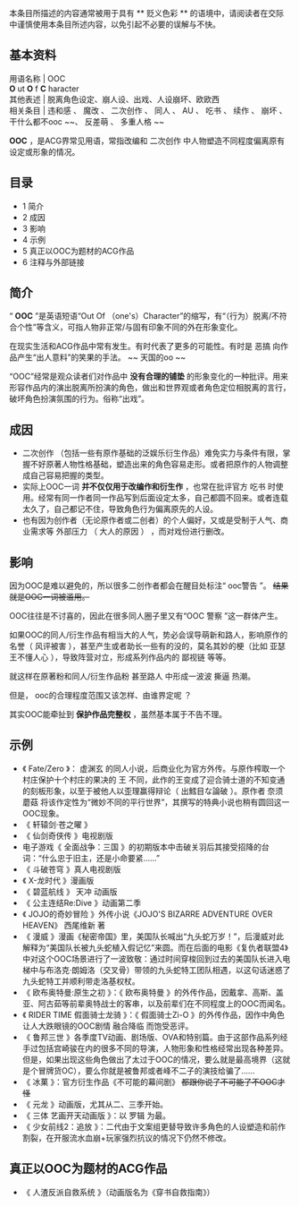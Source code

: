 本条目所描述的内容通常被用于具有 ** 贬义色彩  ** 的语境中，请阅读者在交际中谨慎使用本条目所述内容，以免引起不必要的误解与不快。

**基本资料**  
---  
用语名称  |  OOC   
**O** ut **O** f **C** haracter  
其他表述  |  脱离角色设定、崩人设、出戏、人设崩坏、欧欧西   
相关条目  |  违和感  、  魔改  、  二次创作  、  同人  、  AU  、  吃书  、  续作  、  崩坏  、  干什么都不ooc  ~~、 反差萌  、  多重人格  ~~  
  
**OOC** ，是ACG界常见用语，常指改编和  二次创作  中人物塑造不同程度偏离原有设定或形象的情况。

##  目录

  * 1  简介 
  * 2  成因 
  * 3  影响 
  * 4  示例 
  * 5  真正以OOC为题材的ACG作品 
  * 6  注释与外部链接 

##  简介

“ **OOC** ”是英语短语“Out Of
（one's）Character”的缩写，有“（行为）脱离/不符合个性”等含义，可指人物非正常/与固有印象不同的外在形象变化。

在现实生活和ACG作品中常有发生。有时代表了更多的可能性。有时是  恶搞  向作品产生“出人意料”的笑果的手法。 ~~ 天国的oo  ~~

“OOC”经常是观众读者们对作品中 **没有合理的铺垫**
的形象变化的一种批评。用来形容作品内的演出脱离所扮演的角色，做出和世界观或者角色定位相脱离的言行，破坏角色扮演氛围的行为。俗称“出戏”。

##  成因

  * 二次创作  （包括一些有原作基础的泛娱乐衍生作品）难免实力与条件有限，掌握不好原著人物性格基础，塑造出来的角色容易走形。或者把原作的人物调整成自己容易把握的类型。 
  * 实际上OOC一词 **并不仅仅用于改编作和衍生作** ，也常在批评官方  吃书  时使用。经常有同一作者同一作品写到后面设定太多，自己都圆不回来。或者连载太久了，自己都记不住，导致角色行为偏离原先的人设。 
  * 也有因为创作者（无论原作者或二创者）的个人偏好，又或是受制于人气、商业需求等  外部压力  （  大人的原因  ）  ，而对戏份进行删改。 

##  影响

因为OOC是难以避免的，所以很多二创作者都会在醒目处标注“  ooc警告  ”。 ~~结果就是OOC一词被滥用。~~

OOC往往是不讨喜的，因此在很多同人圈子里又有“OOC  警察  ”这一群体产生。

如果OOC的同人/衍生作品有相当大的人气，势必会误导萌新和路人，影响原作的名誉（  风评被害  ），甚至产生或者助长一些有的没的，莫名其妙的梗（比如
亚瑟王不懂人心  ），导致阵营对立，形成系列作品内的  鄙视链  等等。

就这样在原著粉和同人/衍生作品粉  甚至路人  中形成一波波  撕逼  热潮。

但是，  ooc的合理程度范围又该怎样、由谁界定呢  ？

其实OOC能牵扯到 **保护作品完整权** ，虽然基本属于不告不理。

##  示例

  * 《  Fate/Zero  》：  虚渊玄  的同人小说，后商业化为官方外传。与原作榨取一个村庄保护十个村庄的果决的  王  不同，此作的王变成了迎合骑士道的不知变通的刻板形象，以至于被他人以歪理赢得辩论（  出鱈目な論破  ）。原作者  奈须蘑菇  将该作定性为“微妙不同的平行世界”，其撰写的特典小说也稍有圆回这一OOC现象。 
  * 《  轩辕剑·苍之曜  》 
  * 《  仙剑奇侠传  》电视剧版 
  * 电子游戏《  全面战争：三国  》的初期版本中击破关羽后其接受招降的台词：“什么忠于旧主，还是小命要紧……” 
  * 《  斗破苍穹  》真人电视剧版 
  * 《  X-龙时代  》漫画版 
  * 《  碧蓝航线  》  天冲  动画版 
  * 《  公主连结Re:Dive  》动画第二季 
  * 《  JOJO的奇妙冒险  》外传小说《JOJO'S BIZARRE ADVENTURE OVER HEAVEN》  西尾维新  著 
  * 《  漫威  》漫画《秘密帝国》里，美国队长喊出“九头蛇万岁！”，后漫威对此解释为“美国队长被九头蛇植入假记忆”来圆。而在后面的电影《复仇者联盟4》中对这个OOC场景进行了一波致敬：通过时间穿梭回到过去的美国队长进入电梯中与布洛克·朗姆洛（交叉骨）带领的九头蛇特工团队相遇，以这句话迷惑了九头蛇特工并顺利带走洛基权杖。 
  * 《  欧布奥特曼:原生之初  》：《  欧布奥特曼  》的外传作品，因戴拿、高斯、盖亚、阿古茹等前辈奥特战士的客串，以及前辈们在不同程度上的OOC而闻名。 
  * 《  RIDER TIME 假面骑士龙骑  》：《  假面骑士Zi-O  》的外传作品，因作中角色让人大跌眼镜的OOC剧情  融合降临  而饱受恶评。 
  * 《  鲁邦三世  》各季度TV动画、剧场版、OVA和特别篇。由于这部作品系列经手过包括宫崎骏在内的很多不同的导演，人物形象和性格经常出现各种差异。但是，如果出现这些角色做出了太过于OOC的情况，要么就是最高境界（这就是个冒牌货OC），要么你就是被鲁邦或者峰不二子的演技给骗了…… 
  * 《  冰菓  》：官方衍生作品《不可能的幕间剧》 ~~都跟你说了不可能了不OOC才怪~~
  * 《  元龙  》动画版，尤其从二、三季开始。 
  * 《  三体 艺画开天动画版  》：以  罗辑  为最。 
  * 《  少女前线2：追放  》：二代由于文案组更替导致许多角色的人设塑造和前作割裂，在开服流水血崩+玩家强烈抗议的情况下仍然不修改。 

##  真正以OOC为题材的ACG作品

  * 《  人渣反派自救系统  》（动画版名为《穿书自救指南》） 